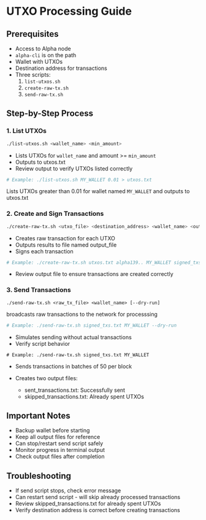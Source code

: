 # UTXO Processing Guide

## Prerequisites
- Access to Alpha node
- `alpha-cli` is on the path
- Wallet with UTXOs
- Destination address for transactions
- Three scripts:
  1. `list-utxos.sh`
  2. `create-raw-tx.sh`
  3. `send-raw-tx.sh`

## Step-by-Step Process

### 1. List UTXOs
```bash
./list-utxos.sh <wallet_name> <min_amount>
```
- Lists UTXOs for `wallet_name` and amount >= `min_amount`
- Outputs to utxos.txt
- Review output to verify UTXOs listed correctly

```bash
# Example: ./list-utxos.sh MY_WALLET 0.01 > utxos.txt
```
Lists UTXOs greater than 0.01 for wallet named `MY_WALLET` and outputs to utxos.txt

### 2. Create and Sign Transactions
```bash
./create-raw-tx.sh <utxo_file> <destination_address> <wallet_name> <output_file>
```
- Creates raw transaction for each UTXO
- Outputs results to file named output_file
- Signs each transaction


```bash
# Example: ./create-raw-tx.sh utxos.txt alpha139.. MY_WALLET signed_txs.txt 
```

- Review output file to ensure transactions are created correctly


### 3. Send Transactions

```
./send-raw-tx.sh <raw_tx_file> <wallet_name> [--dry-run]
```

broadcasts raw transactions to the network for processsing

```bash
# Example: ./send-raw-tx.sh signed_txs.txt MY_WALLET --dry-run
```
- Simulates sending without actual transactions
- Verify script behavior

```
# Example: ./send-raw-tx.sh signed_txs.txt MY_WALLET
```
- Sends transactions in batches of 50 per block
- Creates two output files:

  - sent_transactions.txt: Successfully sent
  - skipped_transactions.txt: Already spent UTXOs

## Important Notes
- Backup wallet before starting
- Keep all output files for reference
- Can stop/restart send script safely
- Monitor progress in terminal output
- Check output files after completion

## Troubleshooting
- If send script stops, check error message
- Can restart send script - will skip already processed transactions
- Review skipped_transactions.txt for already spent UTXOs
- Verify destination address is correct before creating transactions
